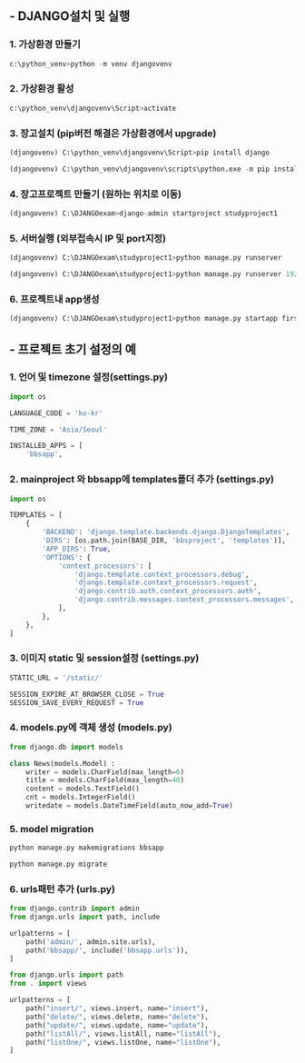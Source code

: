 ## - DJANGO설치 및 실행

### 1. 가상환경 만들기

```python
c:\python_venv>python -m venv djangovenv
```

### 2. 가상환경 활성

```py
c:\python_venv\djangovenv\Script>activate
```

### 3. 장고설치 (pip버전 해결은 가상환경에서 upgrade)

```python
(djangovenv) C:\python_venv\djangovenv\Script>pip install django 
```

```python
(djangovenv) C:\python_venv\djangovenv\scripts\python.exe -m pip install --upgrade pip
```

### 4. 장고프로젝트 만들기 (원하는 위치로 이동)

```python
(djangovenv) C:\DJANGOexam>django-admin startproject studyproject1
```

### 5. 서버실행 (외부접속시 IP 및 port지정)

```py
(djangovenv) C:\DJANGOexam\studyproject1>python manage.py runserver
```

```python
(djangovenv) C:\DJANGOexam\studyproject1>python manage.py runserver 192.168.0.25:8000
```

### 6. 프로젝트내 app생성

``` python
(djangovenv) C:\DJANGOexam\studyproject1>python manage.py startapp firstapp
```





## - 프로젝트 초기 설정의 예

### 1. 언어 및 timezone 설정(settings.py)

``` python
import os

LANGUAGE_CODE = 'ko-kr'

TIME_ZONE = 'Asia/Seoul'

INSTALLED_APPS = [
    'bbsapp',
```

### 2. mainproject 와 bbsapp에 templates폴더 추가 (settings.py)

```python
import os

TEMPLATES = [
    {
        'BACKEND': 'django.template.backends.django.DjangoTemplates',
        'DIRS': [os.path.join(BASE_DIR, 'bbsproject', 'templates')],
        'APP_DIRS': True,
        'OPTIONS': {
            'context_processors': [
                'django.template.context_processors.debug',
                'django.template.context_processors.request',
                'django.contrib.auth.context_processors.auth',
                'django.contrib.messages.context_processors.messages',
            ],
        },
    },
]
```

### 3. 이미지 static 및 session설정 (settings.py)

```python
STATIC_URL = '/static/'

SESSION_EXPIRE_AT_BROWSER_CLOSE = True
SESSION_SAVE_EVERY_REQUEST = True
```



### 4. models.py에 객체 생성 (models.py)

``` python
from django.db import models

class News(models.Model) :
    writer = models.CharField(max_length=6)
    title = models.CharField(max_length=40)
    content = models.TextField()
    cnt = models.IntegerField()
    writedate = models.DateTimeField(auto_now_add=True)
```

### 5. model migration

```python
python manage.py makemigrations bbsapp

python manage.py migrate
```

### 6. urls패턴 추가 (urls.py)

``` python
from django.contrib import admin
from django.urls import path, include

urlpatterns = [
    path('admin/', admin.site.urls),
    path('bbsapp/', include('bbsapp.urls')),
]

from django.urls import path
from . import views

urlpatterns = [
    path("insert/", views.insert, name="insert"),
    path("delete/", views.delete, name="delete"),
    path("update/", views.update, name="update"),
    path("listAll/", views.listAll, name="listAll"),
    path("listOne/", views.listOne, name="listOne"),
]
```
